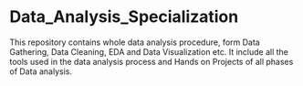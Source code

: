 # Data_Analysis_Specialization
This repository contains whole data analysis procedure, form Data Gathering, Data Cleaning, EDA and Data Visualization etc. It include all the tools used in the data analysis process and Hands on Projects of all phases of Data analysis.
